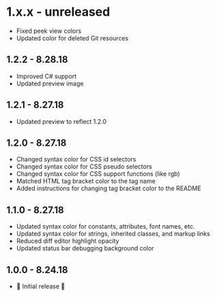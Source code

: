 # 1.x.x - unreleased
- Fixed peek view colors
- Updated color for deleted Git resources

## 1.2.2 - 8.28.18
- Improved C# support
- Updated preview image

## 1.2.1 - 8.27.18
- Updated preview to reflect 1.2.0

## 1.2.0 - 8.27.18
- Changed syntax color for CSS id selectors
- Changed syntax color for CSS pseudo selectors
- Changed syntax color for CSS support functions (like rgb)
- Matched HTML tag bracket color to the tag name
- Added instructions for changing tag bracket color to the README

## 1.1.0 - 8.27.18
- Updated syntax color for constants, attributes, font names, etc.
- Updated syntax color for strings, inherited classes, and markup links
- Reduced diff editor highlight opacity
- Updated status bar debugging background color

## 1.0.0 - 8.24.18
- 🎉 Initial release 🎉

